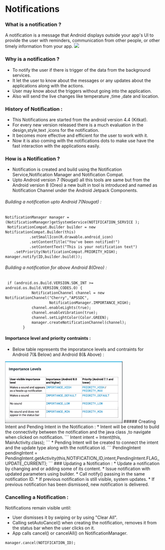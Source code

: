 # Notifications 
### What is a notification ?
A notification is a message that Android displays outside your app's UI to provide the user with reminders, communication from other people, or other timely information from your app. 
<img src="notfication.png" height=200dp>

### Why is a notification ?
* To notify the user if there is trigger of the data from the background services.
* It let the user to know about the messages or any updates about the applications along with the actions.
* User may know about the triggers without going into the application.
* Also will send the live changes like temperature ,time ,date and location.

### History of Notification :
* This Notifications are started from the android version 4.4 (Kitkat).
* For every new version released there is a much evaluation in the design,style,text ,icons for the notification.
* It becomes more effective and efficient for the user to work with it.
* Now it is also coming with the notifications dots to make use have the fast interaction with the applications easily.

### How is a Notification ?
* Notification is created and build using the Notification Service,Notification Manager and Notification Compat.
* Upto Android version 7 (Nougat) all this tools are same but from the Android version 8 (Oreo) a new built in tool is introduced and named as Notification Channel under the Android Jetpack Components.
###### Building a notification upto Android 7(Nougat) :
```
NotificationManager manager = (NotificationManager)getSystemService(NOTIFICATION_SERVICE );
 NotificationCompat.Builder builder = new NotificationCompat.Builder(this)
           .setSmallIcon(R.drawable.android_icon)
           .setContentTitle("You've been notified!")
           .setContentText("This is your notification text")
	.setPriority(NotificationCompat.PRIORITY_HIGH);
manager.notify(ID,builder.build());
```
###### Building a notification for above Android 8(Oreo) :
```
 if (android.os.Build.VERSION.SDK_INT >= android.os.Build.VERSION_CODES.O) {
            NotificationChannel channel = new NotificationChannel("Cherry","APSSDC",
                    NotificationManager.IMPORTANCE_HIGH);
            channel.enableLights(true);
            channel.enableVibration(true);
            channel.setLightColor(Color.GREEN);
            manager.createNotificationChannel(channel);
        }
```
#### Importance level and priority contraints :
* Below table represents the imporatance levels and contraints for Android 7(& Below) and Android 8(& Above) :
<img src = "importance.png" height=200dp>
##### Creating Intent and Pending Intent in the Notification :
* Intent will be created to build the connectivity between the notification and the java class ,to navigate when clicked on notification.
```
Intent intent = Intent(this, MainActivity.class);
```
* Pending Intent will be created to connect the intent and the update type along with the notification id.
```
PendingIntent pendingIntent = PendingIntent.getActivity(this,NOTIFICATION_ID,intent,PendingIntent.FLAG_UPDATE_CURRENT);
```
### Updating a Notification :
* Update a notification by changing and or adding some of its content.
* Issue notification with updated parameters using builder.
* Call notify() passing in the same notification ID.
  * If previous notification is still visible, system updates.
  * If previous notification has been dismissed, new notification is delivered.

### Cancelling a Notification :
Notifications remain visible until:
* User dismisses it by swiping or by using "Clear All".
* Calling setAutoCancel() when creating the notification, removes it from the status bar when the user clicks on it.
* App calls cancel() or cancelAll() on NotificationManager.
```
manager.cancel(NOTIFICATION_ID);
```
